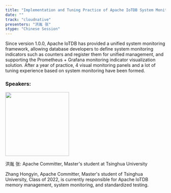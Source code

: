 ```yaml
---
title: "Implementation and Tuning Practice of Apache IoTDB System Monitoring Framework"
date: ""
track: "cloudnative"
presenters: "洪胤 张"
stype: "Chinese Session"
---
```


Since version 1.0.0, Apache IoTDB has provided a unified system monitoring framework, allowing database developers to define system monitoring indicators such as counters and register them for unified management, and supporting the Prometheus + Grafana monitoring indicator visualization solution. After a year of practice, 4 visual monitoring panels and a lot of tuning experience based on system monitoring have been formed.

### Speakers:


<img src="https://sessionize.com/image/4d3b-400o400o1-KCzTKrVsyHFxNEWdi4vEMv.jpg" width="200" /><br/>

洪胤 张: Apache Committer, Master's student at Tsinghua University

Zhang Hongyin, Apache Committer, Master's student of Tsinghua University, Class of 2022, is currently responsible for Apache IoTDB memory management, system monitoring, and standardized testing.